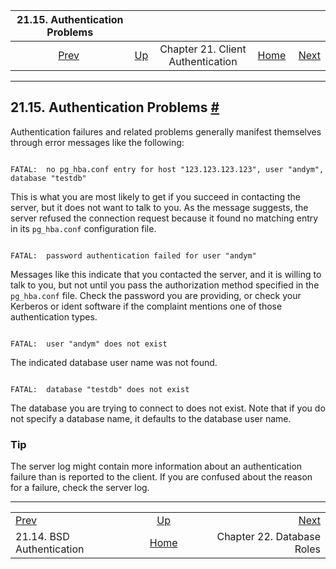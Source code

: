 

|           21.15. Authentication Problems           |                                                                      |                                   |                                                       |                                                       |
| :------------------------------------------------: | :------------------------------------------------------------------- | :-------------------------------: | ----------------------------------------------------: | ----------------------------------------------------: |
| [Prev](auth-bsd.html "21.14. BSD Authentication")  | [Up](client-authentication.html "Chapter 21. Client Authentication") | Chapter 21. Client Authentication | [Home](index.html "PostgreSQL 17devel Documentation") |  [Next](user-manag.html "Chapter 22. Database Roles") |

***

## 21.15. Authentication Problems [#](#CLIENT-AUTHENTICATION-PROBLEMS)

Authentication failures and related problems generally manifest themselves through error messages like the following:

```

FATAL:  no pg_hba.conf entry for host "123.123.123.123", user "andym", database "testdb"
```

This is what you are most likely to get if you succeed in contacting the server, but it does not want to talk to you. As the message suggests, the server refused the connection request because it found no matching entry in its `pg_hba.conf` configuration file.

```

FATAL:  password authentication failed for user "andym"
```

Messages like this indicate that you contacted the server, and it is willing to talk to you, but not until you pass the authorization method specified in the `pg_hba.conf` file. Check the password you are providing, or check your Kerberos or ident software if the complaint mentions one of those authentication types.

```

FATAL:  user "andym" does not exist
```

The indicated database user name was not found.

```

FATAL:  database "testdb" does not exist
```

The database you are trying to connect to does not exist. Note that if you do not specify a database name, it defaults to the database user name.

### Tip

The server log might contain more information about an authentication failure than is reported to the client. If you are confused about the reason for a failure, check the server log.

***

|                                                    |                                                                      |                                                       |
| :------------------------------------------------- | :------------------------------------------------------------------: | ----------------------------------------------------: |
| [Prev](auth-bsd.html "21.14. BSD Authentication")  | [Up](client-authentication.html "Chapter 21. Client Authentication") |  [Next](user-manag.html "Chapter 22. Database Roles") |
| 21.14. BSD Authentication                          |         [Home](index.html "PostgreSQL 17devel Documentation")        |                            Chapter 22. Database Roles |
